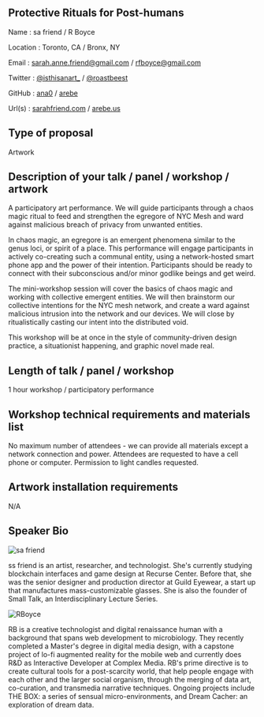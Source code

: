 ## Protective Rituals for Post-humans
Name : sa friend / R Boyce

Location : Toronto, CA / Bronx, NY

Email : sarah.anne.friend@gmail.com / rfboyce@gmail.com

Twitter : [@isthisanart_](https://twitter.com/isthisanart_) / [@roastbeest](https://twitter.com/roastbeest)

GitHub : [ana0](https://github.com/ana0) / [arebe](https://github.com/arebe)

Url(s) : [sarahfriend.com](http://sarahfriend.com/) / [arebe.us](http://arebe.us)


## Type of proposal
Artwork

## Description of your talk / panel / workshop / artwork
A participatory art performance. We will guide participants through a chaos magic ritual to feed and strengthen the egregore of NYC Mesh and ward against malicious breach of privacy from unwanted entities. 

In chaos magic, an egregore is an emergent phenomena similar to the genus loci, or spirit of a place.  This performance will engage participants in actively co-creating such a communal entity, using a network-hosted smart phone app and the power of their intention. Participants should be ready to connect with their subconscious and/or minor godlike beings and get weird. 

The mini-workshop session will cover the basics of chaos magic and working with collective emergent entities. We will then brainstorm our collective intentions for the NYC mesh network, and create a ward against malicious intrusion into the network and our devices. We will close by ritualistically casting our intent into the distributed void.

This workshop will be at once in the style of community-driven design practice, a situationist happening, and graphic novel made real.

## Length of talk / panel / workshop
1 hour workshop / participatory performance 

## Workshop technical requirements and materials list
No maximum number of attendees - we can provide all materials except a network connection and power.  Attendees are requested to have a cell phone or computer.  Permission to light candles requested.

## Artwork installation requirements
N/A

## Speaker Bio
![sa friend](https://pbs.twimg.com/profile_images/612082653978882048/Emxp8sCk.png)

ss friend is an artist, researcher, and technologist. She's currently studying blockchain interfaces and game design at Recurse Center. Before that, she was the senior designer and production director at Guild Eyewear, a start up that manufactures mass-customizable glasses.  She is also the founder of Small Talk, an Interdisciplinary Lecture Series.

![RBoyce](http://arebe.us/images/rb_toronto_desat_sm.jpg)

RB is a creative technologist and digital renaissance human with a background that spans web development to microbiology. They recently completed a Master's degree in digital media design, with a capstone project of lo-fi augmented reality for the mobile web and currently does R&D as Interactive Developer at Complex Media. RB's prime directive is to create cultural tools for a post-scarcity world, that help people engage with each other and the larger social organism, through the merging of data art, co-curation, and transmedia narrative techniques. Ongoing projects include THE BOX: a series of sensual micro-environments, and Dream Cacher: an exploration of dream data.